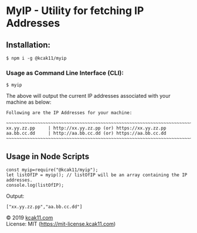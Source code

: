 # MyIP - Utility for fetching IP Addresses

## Installation:
`$ npm i -g @kcak11/myip`

### Usage as Command Line Interface (CLI):
`$ myip`

The above will output the current IP addresses associated with your machine as below:

```
Following are the IP Addresses for your machine: 

~~~~~~~~~~~~~~~~~~~~~~~~~~~~~~~~~~~~~~~~~~~~~~~~~~~~~~~~~~~~~~~~~~~~~~~~~~~~~~~~
xx.yy.zz.pp     | http://xx.yy.zz.pp (or) https://xx.yy.zz.pp
aa.bb.cc.dd     | http://aa.bb.cc.dd (or) https://aa.bb.cc.dd
~~~~~~~~~~~~~~~~~~~~~~~~~~~~~~~~~~~~~~~~~~~~~~~~~~~~~~~~~~~~~~~~~~~~~~~~~~~~~~~~ 
```

## Usage in Node Scripts
~~~
const myip=require("@kcak11/myip");
let listOfIP = myip(); // listOfIP will be an array containing the IP addresses.
console.log(listOfIP);
~~~

Output:
~~~
["xx.yy.zz.pp","aa.bb.cc.dd"]
~~~

© 2019 [kcak11.com](https://www.kcak11.com)  
License: MIT (https://mit-license.kcak11.com)
